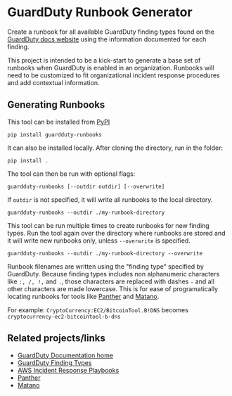 # GuardDuty Runbook Generator

Create a runbook for all available GuardDuty finding types found on the [GuardDuty docs website](https://docs.aws.amazon.com/guardduty/latest/ug/guardduty_finding-types-active.html) using the information documented for each finding.

This project is intended to be a kick-start to generate a base set of runbooks when GuardDuty is enabled in an organization. Runbooks will need to be customized to fit organizational incident response procedures and add contextual information.

## Generating Runbooks

This tool can be installed from [PyPI](https://pypi.org/)

```
pip install guardduty-runbooks
```

It can also be installed locally. After cloning the directory, run in the folder:

```
pip install .
```

The tool can then be run with optional flags:
```
guardduty-runbooks [--outdir outdir] [--overwrite]
```
If `outdir` is not specified, it will write all runbooks to the local directory.
```
guardduty-runbooks --outdir ./my-runbook-directory
```
This tool can be run multiple times to create runbooks for new finding types. Run the tool again over the directory where runbooks are stored and it will write new runbooks only, unless `--overwrite` is specified.
```
guardduty-runbooks --outdir ./my-runbook-directory --overwrite
```

Runbook filenames are written using the "finding type" specified by GuardDuty. Because finding types includes non alphanumeric characters like `:, /, !,` and `.`, those characters are replaced with dashes `-` and all other characters are made lowercase. This is for ease of programatically locating runbooks for tools like [Panther](https://panther.com/) and [Matano](https://www.matano.dev/).

For example:
`CryptoCurrency:EC2/BitcoinTool.B!DNS` becomes `cryptocurrency-ec2-bitcointool-b-dns`


## Related projects/links
* [GuardDuty Documentation home](https://docs.aws.amazon.com/guardduty/latest/ug/what-is-guardduty.html)
* [GuardDuty Finding Types](https://docs.aws.amazon.com/guardduty/latest/ug/guardduty_finding-types-active.html)
* [AWS Incident Response Playbooks](https://github.com/aws-samples/aws-incident-response-playbooks)
* [Panther](https://panther.com/)
* [Matano](https://www.matano.dev/)

